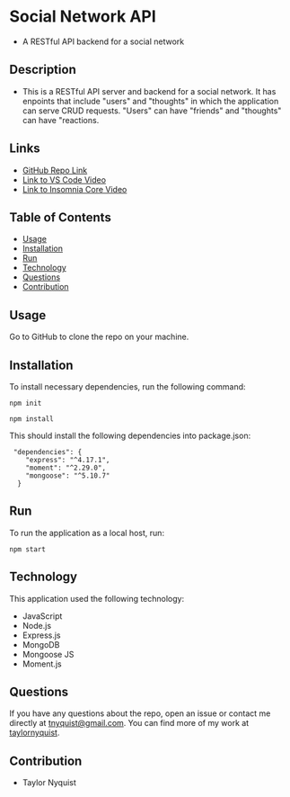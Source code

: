 # Social Network API
* A RESTful API backend for a social network

## Description
* This is a RESTful API server and backend for a social network.  It has enpoints that include "users" and "thoughts" in which the application can serve CRUD requests.  "Users" can have "friends" and "thoughts" can have "reactions.

## Links
* [GitHub Repo Link](https://github.com/taylornyquist/social-network-api)
* [Link to VS Code Video](https://drive.google.com/file/d/11bSgKfFCNV_xlx8JYVwLxyj6kga2FPt9/view)
* [Link to Insomnia Core Video](https://drive.google.com/file/d/1_sJpt1zfmX54yOoJFon9OrkGsToGm5HA/view)

## Table of Contents

* [Usage](#usage)
* [Installation](#installation)
* [Run](#run)
* [Technology](#technology)
* [Questions](#questions)
* [Contribution](#contribution)

## Usage
Go to GitHub to clone the repo on your machine.

## Installation
To install necessary dependencies, run the following command:
```
npm init
```
```
npm install
```
This should install the following dependencies into package.json:

```
 "dependencies": {
    "express": "^4.17.1",
    "moment": "^2.29.0",
    "mongoose": "^5.10.7"
  }
```

## Run
To run the application as a local host, run:

```
npm start
```

## Technology
This application used the following technology:

* JavaScript
* Node.js
* Express.js
* MongoDB
* Mongoose JS
* Moment.js

## Questions
If you have any questions about the repo, open an issue or contact me directly at tnyquist@gmail.com.  You can find more of my work at [taylornyquist](https://github.com/taylornyquist).


## Contribution
* Taylor Nyquist